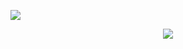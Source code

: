 ![](https://komarev.com/ghpvc/?username=Shrimpps&style=flat&color=red&label=profile+views)
<p align="center">
<img src=https://i.pinimg.com/564x/c7/d8/aa/c7d8aafdc0bae59fae7c106f4c810dec.jpg>
